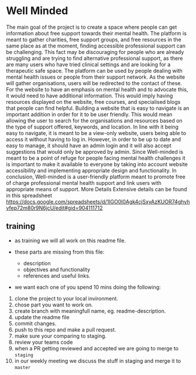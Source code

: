 
# Well Minded
The main goal of the project is to create a space where people can get information about free support towards their mental health. The platform is meant to gather charities, free support groups, and free resources in the same place as at the moment, finding accessible professional support can be challenging. This fact may be discouraging for people who are already struggling and are trying to find alternative professional support,  as there are many users who have tried clinical settings and are looking for a therapeutic safe space. The platform can be used by people dealing with mental health issues or people from their support network. As the website will gather organisations, users will be redirected to the contact of these.
For the website to have an emphasis on mental health and to advocate this, it would need to have additional information. This would imply having resources displayed on the website, free courses, and specialised blogs that people can find helpful. 
Building a website that is easy to navigate is an important addition in order for it to be user friendly. This would mean allowing the user to search for the organisations and resources based on the type of support offered, keywords, and location.
In line with it being easy to navigate, it is meant to be a view-only website, users being able to access it without having to log in. However, in order to be up to date and easy to manage, it should have an admin login and it will also accept suggestions that would only be approved by admin.
Since Well-minded is meant to be a point of refuge for people facing mental health challenges it is important to make it available to everyone by taking into account website accessibility and implementing appropriate design and functionality. 
In conclusion, Well-minded is a user-friendly platform meant to promote free of charge professional mental health support and link users with appropriate means of support. 
More Details
Extensive details can be found in this spreadsheet
https://docs.google.com/spreadsheets/d/1IGO0l0Agk4cjSxyAzKUOR74ghyhvfep72m80r9N6jcU/edit#gid=904111712

## training

- as training we will all work on this readme file.
- these parts are missing from this file:
  - description
  - objectives and functionality
  - references and useful links.
  
- we want each one of you spend 10 mins doing the following:

1. clone the project to your local invironment.
2. chose part you want to work on.
3. create branch with meaningfull name, eg. readme-description.
4. update the readme file
5. commit changes.
6. push to this repo and make a pull request.
7. make sure your comparing to staging.
8. review your teams code
9. when a PR getting reviewed and accepted we are going to merge to `staging`
10. in our weekly meeting we discuss the stuff in staging and merge it to `master`

